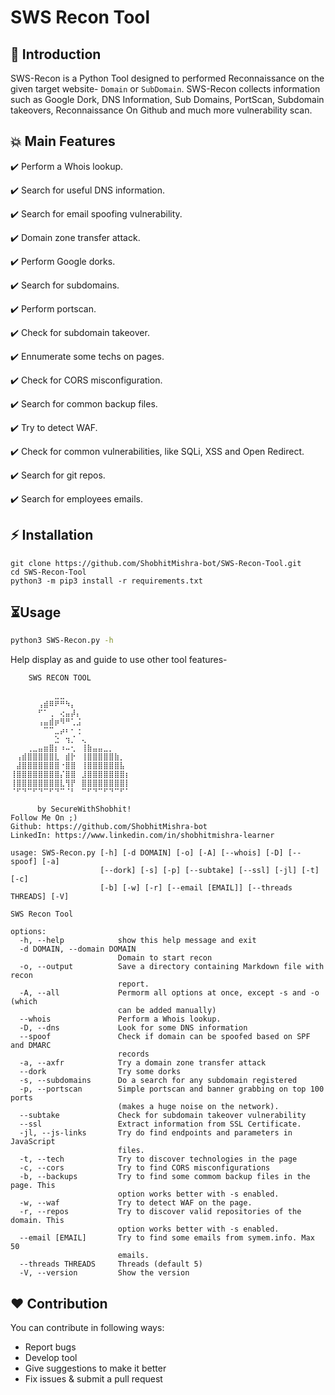 # SWS Recon Tool	

##  📌 Introduction
SWS-Recon is a Python Tool designed to performed Reconnaissance on the given target website- `Domain` or `SubDomain`. SWS-Recon collects information such as Google Dork, DNS Information, Sub Domains, PortScan, Subdomain takeovers, Reconnaissance On Github and much more vulnerability scan.

## 💥 Main Features

:heavy_check_mark: Perform a Whois lookup.

:heavy_check_mark: Search for useful DNS information.

:heavy_check_mark: Search for email spoofing vulnerability.

:heavy_check_mark: Domain zone transfer attack.

:heavy_check_mark: Perform Google dorks.

:heavy_check_mark: Search for subdomains.

:heavy_check_mark: Perform portscan.

:heavy_check_mark: Check for subdomain takeover.

:heavy_check_mark: Ennumerate some techs on pages.

:heavy_check_mark: Check for CORS misconfiguration.

:heavy_check_mark: Search for common backup files.

:heavy_check_mark: Try to detect WAF.

:heavy_check_mark: Check for common vulnerabilities, like SQLi, XSS and Open Redirect.

:heavy_check_mark: Search for git repos.

:heavy_check_mark: Search for employees emails.

## ⚡ Installation
```
git clone https://github.com/ShobhitMishra-bot/SWS-Recon-Tool.git
cd SWS-Recon-Tool
python3 -m pip3 install -r requirements.txt
```
## ⏳Usage

```bash
python3 SWS-Recon.py -h
```
Help display as and guide to use other tool features-
```
    SWS RECON TOOL

⠀⠀⠀⠀⠀⠀⠀⠀⣀⣀⠀⠀⠀⠀⠀⠀⠀⠀⠀⠀⠀⠀
⠀⠀⠀⠀⠀⢠⣾⠿⠟⠛⠳⡄⠀⠀⠀⠀⠀⠀⠀⠀⠀⠀
⠀⠀⠀⠀⠀⠋⠁⢀⠀⢔⣤⡼⡄⠀⠀⠀⠀⠀⠀⠀⠀⠀
⠀⠀⠀⠀⠀⢠⣤⣾⡶⠻⠛⢁⣨⠀⠀⠀⠀⠀⠀⠀⠀⠀
⠀⠀⠀⠀⠀⠀⠉⠉⣀⡴⠆⠂⢐⠀⠀⠀⠀⠀⠀⠀⠀⠀
⠀⠀⠀⠀⠀⠀⠀⠀⣑⠀⢲⡈⠀⢄⠀⠀⠀⠀⠀⠀⠀⠀
⠀⠀⠀⢀⣀⣤⣶⣿⡆⠰⠤⢂⠀⢸⣷⣤⣤⣀⡀⠀⠀⠀
⠀⢠⣾⣿⣿⣿⣿⣿⣇⠀⣾⡗⠀⢸⣿⣿⣿⣿⣿⣷⡀⠀
⠀⣼⣿⣿⣿⣿⣿⣿⣿⠐⣿⣿⠀⢸⣿⣿⣿⣿⣿⣿⣧⠀
⢸⣿⣿⣿⣿⣿⣿⣿⣿⡌⣿⣿⠀⣸⣿⣿⣿⣿⣿⣿⣿⡆
⢸⣿⣿⣿⣿⣿⣿⣿⣿⣇⢻⡟⠀⣿⣿⣿⣿⣿⣿⣿⣿⡇
⠈⠋⠙⠉⠋⠙⠉⠋⠙⠉⠈⠃⠀⠉⠋⠙⠉⠋⠙⠉⠋⠁⠀⠀⠀⠀

      by SecureWithShobhit!
Follow Me On ;)
Github: https://github.com/ShobhitMishra-bot
LinkedIn: https://www.linkedin.com/in/shobhitmishra-learner
          
usage: SWS-Recon.py [-h] [-d DOMAIN] [-o] [-A] [--whois] [-D] [--spoof] [-a]
                    [--dork] [-s] [-p] [--subtake] [--ssl] [-jl] [-t] [-c]
                    [-b] [-w] [-r] [--email [EMAIL]] [--threads THREADS] [-V]

SWS Recon Tool

options:
  -h, --help            show this help message and exit
  -d DOMAIN, --domain DOMAIN
                        Domain to start recon
  -o, --output          Save a directory containing Markdown file with recon
                        report.
  -A, --all             Permorm all options at once, except -s and -o (which
                        can be added manually)
  --whois               Perform a Whois lookup.
  -D, --dns             Look for some DNS information
  --spoof               Check if domain can be spoofed based on SPF and DMARC
                        records
  -a, --axfr            Try a domain zone transfer attack
  --dork                Try some dorks
  -s, --subdomains      Do a search for any subdomain registered
  -p, --portscan        Simple portscan and banner grabbing on top 100 ports
                        (makes a huge noise on the network).
  --subtake             Check for subdomain takeover vulnerability
  --ssl                 Extract information from SSL Certificate.
  -jl, --js-links       Try do find endpoints and parameters in JavaScript
                        files.
  -t, --tech            Try to discover technologies in the page
  -c, --cors            Try to find CORS misconfigurations
  -b, --backups         Try to find some commom backup files in the page. This
                        option works better with -s enabled.
  -w, --waf             Try to detect WAF on the page.
  -r, --repos           Try to discover valid repositories of the domain. This
                        option works better with -s enabled.
  --email [EMAIL]       Try to find some emails from symem.info. Max 50
                        emails.
  --threads THREADS     Threads (default 5)
  -V, --version         Show the version
```


## ❤️ Contribution
You can contribute in following ways:

- Report bugs
- Develop tool
- Give suggestions to make it better
- Fix issues & submit a pull request
